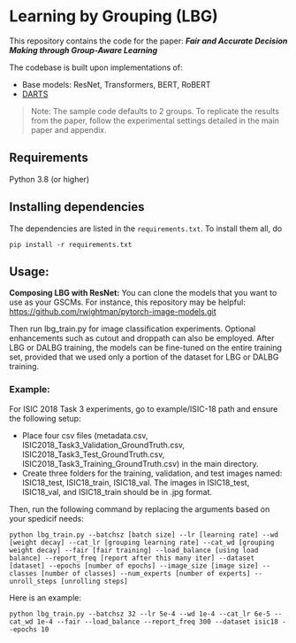 # Learning by Grouping (LBG)

This repository contains the code for the paper:
***Fair and Accurate Decision Making through Group-Aware Learning***

The codebase is built upon implementations of:
- Base models: ResNet, Transformers, BERT, RoBERT
- [DARTS](https://github.com/quark0/darts)

> Note: The sample code defaults to 2 groups. To replicate the results from the paper, follow the experimental settings detailed in the main paper and appendix.

## Requirements

Python 3.8 (or higher)

## Installing dependencies

The dependencies are listed in the `requirements.txt`.
To install them all, do

```
pip install -r requirements.txt
```



## Usage:
**Composing LBG with ResNet:**
You can clone the models that you want to use as your GSCMs. For instance, this repository may be helpful: https://github.com/rwightman/pytorch-image-models.git

Then run lbg_train.py for image classification experiments. Optional enhancements such as cutout and droppath can also be employed. After LBG or DALBG training, the models can be fine-tuned on the entire training set, provided that we used only a portion of the dataset for LBG or DALBG training.

### Example:
For ISIC 2018 Task 3 experiments, go to example/ISIC-18 path and ensure the following setup:

- Place four csv files (metadata.csv, ISIC2018_Task3_Validation_GroundTruth.csv, ISIC2018_Task3_Test_GroundTruth.csv, ISIC2018_Task3_Training_GroundTruth.csv) in the main directory.
- Create three folders for the training, validation, and test images named: ISIC18_test, ISIC18_train, ISIC18_val. The images in ISIC18_test, ISIC18_val, and ISIC18_train should be in .jpg format.

Then, run the following command by replacing the arguments based on your spedicif needs:
``` 
python lbg_train.py --batchsz [batch size] --lr [learning rate] --wd [weight decay] --cat_lr [grouping learning rate] --cat_wd [grouping weight decay] --fair [fair training] --load_balance [using load balance] --report_freq [report after this many iter] --dataset [dataset] --epochs [number of epochs] --image_size [image size] --classes [number of classes] --num_experts [number of experts] --unroll_steps [unrolling steps]
```

Here is an example:

``` 
python lbg_train.py --batchsz 32 --lr 5e-4 --wd 1e-4 --cat_lr 6e-5 --cat_wd 1e-4 --fair --load_balance --report_freq 300 --dataset isic18 --epochs 10 
```

